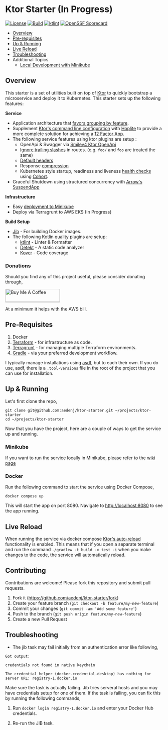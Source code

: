 # Ktor Starter (In Progress)
[![License](https://img.shields.io/badge/license-MIT-blue.svg?style=flat)](http://www.opensource.org/licenses/MIT)
[![Build](https://github.com/aedenj/kotlin-microservice-starter/actions/workflows/build.yml/badge.svg)](https://github.com/aedenj/kotlin-microservice-starter/actions/workflows/build.yml)
[![ktlint](https://img.shields.io/badge/code%20style-%E2%9D%A4-FF4081.svg)](https://ktlint.github.io/)
[![OpenSSF Scorecard](https://api.securityscorecards.dev/projects/github.com/aedenj/kotlin-microservice-starter/badge)](https://securityscorecards.dev/viewer/?uri=github.com/aedenj/kotlin-microservice-starter)

<!-- toc-begin -->
* [Overview](#overview)
* [Pre-requisites](#pre-requisites)
* [Up & Running](#up--running)
* [Live Reload](#live-reload)
* [Troubleshooting](#troubleshooting)
* Additional Topics
  * [Local Development with Minikube](https://github.com/aedenj/ktor-starter/wiki/Local-Development-with-Minikube)
<!-- toc-end -->

## Overview

This starter is a set of utilities built on top of [Ktor](https://ktor.io) to quickly bootstrap a microservice and deploy it to Kubernetes. 
This starter sets up the following features:

**Service** 
* Application architecture that [favors grouping by feature](https://ktor.io/docs/server-application-structure.html#group_by_feature). 
* Supplement [Ktor's command line configuration](https://ktor.io/docs/server-configuration-file.html#command-line) with [Hoplite](https://github.com/sksamuel/hoplite) to provide a more complete
  solution for achieving a [12 Factor App](https://12factor.net/config).
* The following service features using ktor plugins are setup :
  * OpenApi & Swagger via [Smiley4 Ktor OpenApi](https://smiley4.github.io/ktor-openapi-tools/latest/) 
  * [Ignore trailing slashes](https://api.ktor.io/ktor-server/ktor-server-core/io.ktor.server.routing/-ignore-trailing-slash.html) in routes. (e.g. `foo/` and `foo` are treated the same)
  * [Default headers](https://ktor.io/docs/server-default-headers.html#configure)
  * Response [compression](https://ktor.io/docs/server-compression.html)
  * Kubernetes style startup, readiness and liveness [health checks](https://kubernetes.io/docs/concepts/configuration/liveness-readiness-startup-probes/)
    using [Cohort](https://github.com/sksamuel/cohort).
* Graceful Shutdown using structured concurrency with [Arrow's SuspendApp](https://arrow-kt.io/learn/coroutines/suspendapp/ktor/)
  

**Infrastructure**
* Easy [deployment to Minikube](https://github.com/aedenj/ktor-starter/wiki/Local-Development-with-Minikube)
* Deploy via Terragrunt to AWS EKS (In Progress)

**Build Setup**
* [Jib](https://github.com/GoogleContainerTools/jib/tree/master/jib-gradle-plugin) - For building Docker images.
* The following Kotlin quality plugins are setup:
  * [ktlint](https://pinterest.github.io/ktlint/latest/) - Linter & Formatter
  * [Detekt](https://detekt.dev/) - A static code analyzer
  * [Kover](https://kotlin.github.io/kotlinx-kover/gradle-plugin/) - Code coverage
   
### Donations

Should you find any of this project useful, please consider donating through,

<a href="https://www.buymeacoffee.com/aeden" target="_blank"><img src="https://www.buymeacoffee.com/assets/img/custom_images/orange_img.png" alt="Buy Me A Coffee" style="height: 41px !important;width: 174px !important;box-shadow: 0px 3px 2px 0px rgba(190, 190, 190, 0.5) !important;-webkit-box-shadow: 0px 3px 2px 0px rgba(190, 190, 190, 0.5) !important;" ></a>

At a minimum it helps with the AWS bill.

## Pre-Requisites
1. Docker
2. [Terraform](https://www.terraform.io) - for infrastructure as code.
3. [Terragrunt](https://terragrunt.gruntwork.io/) - for managing multiple Terraform environments.
4. [Gradle](https://gradle.org) - via your preferred development workflow.

I typically manage installations using [asdf](https://asdf-vm.com/), but to each their own. If you do use,
asdf, there is a `.tool-versions` file in the root of the project that you can use for installation.

## Up & Running

Let's first clone the repo, 

```shell
git clone git@github.com:aedenj/ktor-starter.git ~/projects/ktor-starter
cd ~/projects/ktor-starter
```
Now that you have the project, here are a couple of ways to get the service up and running.

### Minikube
If you want to run the service locally in Minikube, please refer to the [wiki page](https://github.com/aedenj/ktor-starter/wiki/Local-Development-with-Minikube)

### Docker

Run the following command to start the service using Docker Compose,

```shell
docker compose up
```

This will start the app on port 8080. Navigate to [http://localhost:8080](http://localhost:8080) to see the app running.


## Live Reload

When running the service via docker compose [Ktor's auto-reload](https://ktor.io/docs/server-auto-reload.html#recompile)
functionality is enabled. This means that if you open a separate terminal and run the command `./gradlew -t build -x test -i`
when you make changes to the code, the service will automatically reload.


## Contributing

Contributions are welcome! Please fork this repository and submit pull requests.

1. Fork it (https://github.com/aedenj/ktor-starter/fork)
2. Create your feature branch (`git checkout -b feature/my-new-feature`)
3. Commit your changes (`git commit -am 'Add some feature'`)
4. Push to the branch (`git push origin feature/my-new-feature`)
5. Create a new Pull Request

## Troubleshooting

* The jib task may fail initially from an authentication error like following,

```shell
Got output:

credentials not found in native keychain

The credential helper (docker-credential-desktop) has nothing for server URL: registry-1.docker.io
```
Make sure the task is actually failing. Jib tries serveral hosts and you may have credentials setup
for one of them. If the task is failing, you can fix this by running the following commands,

1. Run `docker login registry-1.docker.io` and enter your Docker Hub credentials. 

2. Re-run the JIB task.
